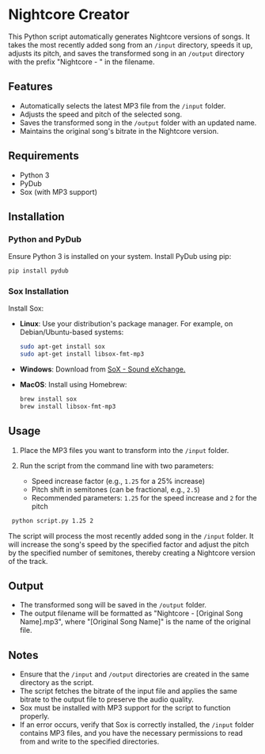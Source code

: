 # Nightcore Creator

This Python script automatically generates Nightcore versions of songs. It takes the most recently added song from an `/input` directory, speeds it up, adjusts its pitch, and saves the transformed song in an `/output` directory with the prefix "Nightcore - " in the filename.

## Features

- Automatically selects the latest MP3 file from the `/input` folder.
- Adjusts the speed and pitch of the selected song.
- Saves the transformed song in the `/output` folder with an updated name.
- Maintains the original song's bitrate in the Nightcore version.

## Requirements

- Python 3
- PyDub
- Sox (with MP3 support)

## Installation

### Python and PyDub

Ensure Python 3 is installed on your system. Install PyDub using pip:

```bash
pip install pydub
```
### Sox Installation

Install Sox:

- **Linux**: Use your distribution's package manager. For example, on Debian/Ubuntu-based systems:
   
  ```bash
  sudo apt-get install sox
  sudo apt-get install libsox-fmt-mp3
  ```
- **Windows**: Download from [SoX - Sound eXchange.](https://sourceforge.net/projects/sox/)
- **MacOS**: Install using Homebrew:
   
  ```bash
  brew install sox
  brew install libsox-fmt-mp3
  ```

## Usage

1. Place the MP3 files you want to transform into the `/input` folder.

2. Run the script from the command line with two parameters:
   - Speed increase factor (e.g., `1.25` for a 25% increase)
   - Pitch shift in semitones (can be fractional, e.g., `2.5`)
   - Recommended parameters: `1.25` for the speed increase and `2` for the pitch

  ```bash
   python script.py 1.25 2
  ```

   The script will process the most recently added song in the `/input` folder. It will increase the song's speed by the specified factor and adjust the pitch by the specified number of semitones, thereby creating a Nightcore version of the track.

## Output

- The transformed song will be saved in the `/output` folder.
- The output filename will be formatted as "Nightcore - [Original Song Name].mp3", where "[Original Song Name]" is the name of the original file.

## Notes

- Ensure that the `/input` and `/output` directories are created in the same directory as the script.
- The script fetches the bitrate of the input file and applies the same bitrate to the output file to preserve the audio quality.
- Sox must be installed with MP3 support for the script to function properly.
- If an error occurs, verify that Sox is correctly installed, the `/input` folder contains MP3 files, and you have the necessary permissions to read from and write to the specified directories.
